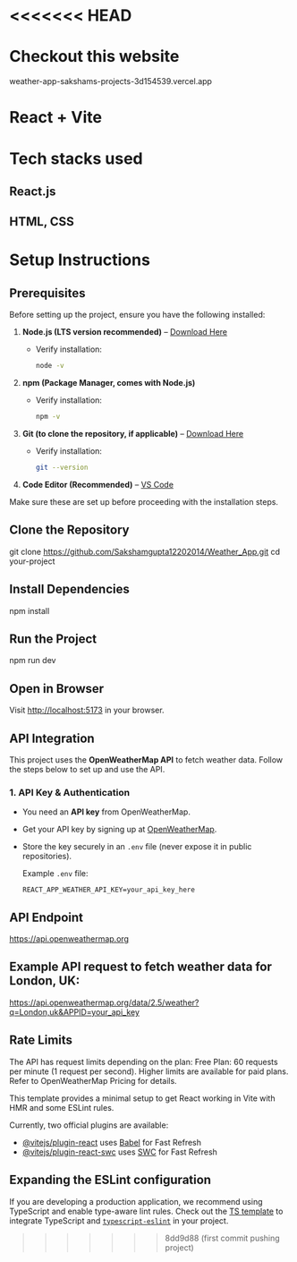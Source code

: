 # <<<<<<< HEAD
# Checkout this website 
weather-app-sakshams-projects-3d154539.vercel.app
# React + Vite
# Tech stacks used 
## React.js
## HTML, CSS

# Setup Instructions

## Prerequisites

Before setting up the project, ensure you have the following installed:

1. **Node.js (LTS version recommended)** – [Download Here](https://nodejs.org/)  
   - Verify installation:  
     ```sh
     node -v
     ```

2. **npm (Package Manager, comes with Node.js)**  
   - Verify installation:  
     ```sh
     npm -v
     ```

3. **Git (to clone the repository, if applicable)** – [Download Here](https://git-scm.com/)  
   - Verify installation:  
     ```sh
     git --version
     ```

4. **Code Editor (Recommended)** – [VS Code](https://code.visualstudio.com/)

Make sure these are set up before proceeding with the installation steps.

##  Clone the Repository
git clone https://github.com/Sakshamgupta12202014/Weather_App.git
cd your-project

## Install Dependencies
npm install

## Run the Project
npm run dev
## Open in Browser
Visit [http://localhost:5173](http://localhost:5173/) in your browser.

## API Integration

This project uses the **OpenWeatherMap API** to fetch weather data. Follow the steps below to set up and use the API.

### 1. API Key & Authentication  
- You need an **API key** from OpenWeatherMap.  
- Get your API key by signing up at [OpenWeatherMap](https://home.openweathermap.org/users/sign_up).  
- Store the key securely in an `.env` file (never expose it in public repositories).

  Example `.env` file:  
  ```env
  REACT_APP_WEATHER_API_KEY=your_api_key_here
## API Endpoint
https://api.openweathermap.org

## Example API request to fetch weather data for London, UK:
https://api.openweathermap.org/data/2.5/weather?q=London,uk&APPID=your_api_key

## Rate Limits
The API has request limits depending on the plan:
Free Plan: 60 requests per minute (1 request per second).
Higher limits are available for paid plans. Refer to OpenWeatherMap Pricing for details.

This template provides a minimal setup to get React working in Vite with HMR and some ESLint rules.

Currently, two official plugins are available:

- [@vitejs/plugin-react](https://github.com/vitejs/vite-plugin-react/blob/main/packages/plugin-react/README.md) uses [Babel](https://babeljs.io/) for Fast Refresh
- [@vitejs/plugin-react-swc](https://github.com/vitejs/vite-plugin-react-swc) uses [SWC](https://swc.rs/) for Fast Refresh

## Expanding the ESLint configuration

If you are developing a production application, we recommend using TypeScript and enable type-aware lint rules. Check out the [TS template](https://github.com/vitejs/vite/tree/main/packages/create-vite/template-react-ts) to integrate TypeScript and [`typescript-eslint`](https://typescript-eslint.io) in your project.

> > > > > > > 8dd9d88 (first commit pushing project)
